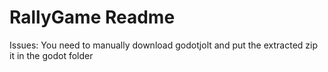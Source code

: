 # RallyGame Readme

Issues:
You need to manually download godotjolt and put the extracted zip it in the godot folder

